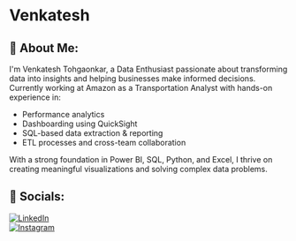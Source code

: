 # Venkatesh

## 👋 About Me:

I'm Venkatesh Tohgaonkar, a Data Enthusiast passionate about transforming data into insights and helping businesses make informed decisions.  
Currently working at Amazon as a Transportation Analyst with hands-on experience in:
- Performance analytics
- Dashboarding using QuickSight
- SQL-based data extraction & reporting
- ETL processes and cross-team collaboration

With a strong foundation in Power BI, SQL, Python, and Excel, I thrive on creating meaningful visualizations and solving complex data problems.



## 🔗 Socials:
[![LinkedIn](https://img.shields.io/badge/LinkedIn-blue?logo=linkedin)](https://www.linkedin.com/in/tohgaonkarvenkatesh)  
[![Instagram](https://img.shields.io/badge/Instagram-%23E4405F.svg?logo=instagram&logoColor=white)](https://www.instagram.com/tohgaonkarvenkatesh)
